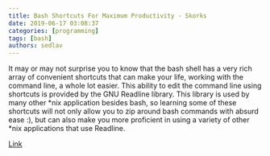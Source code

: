 ```yaml
---
title: Bash Shortcuts For Maximum Productivity - Skorks
date: 2019-06-17 03:08:37
categories: [programming]
tags: [bash]
authors: sedlav
---
```


It may or may not surprise you to know that the bash shell has a very rich array of convenient shortcuts that can make your life, working with the command line, a whole lot easier. This ability to edit the command line using shortcuts is provided by the GNU Readline library. This library is used by many other \*nix application besides bash, so learning some of these shortcuts will not only allow you to zip around bash commands with absurd ease :), but can also make you more proficient in using a variety of other \*nix applications that use Readline.

[Link](https://skorks.com/2009/09/bash-shortcuts-for-maximum-productivity/)
